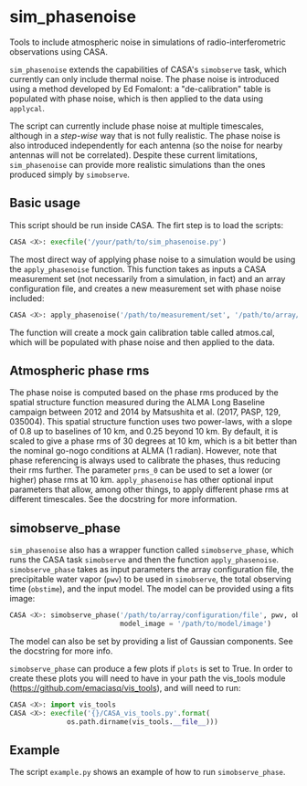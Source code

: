 # sim_phasenoise
Tools to include atmospheric noise in simulations of radio-interferometric
observations using CASA.

`sim_phasenoise` extends the capabilities of CASA's
`simobserve` task, which currently can only include thermal noise. The phase
noise is introduced using a method developed by Ed Fomalont: a "de-calibration"
table is populated with phase noise, which is then  applied to the data using
`applycal`.

The script can currently include phase noise at multiple timescales, although in
a *step-wise* way that is not fully realistic. The phase noise is also
introduced independently for each antenna (so the noise for nearby antennas will
not be correlated). Despite these current limitations, `sim_phasenoise` can
provide more realistic simulations than the ones produced simply by
`simobserve`.

## Basic usage

This script should be run inside CASA. The firt step is to load the scripts:

```python
CASA <X>: execfile('/your/path/to/sim_phasenoise.py')
```

The most direct way of applying phase noise to a simulation would be using the
`apply_phasenoise` function. This function takes as inputs a CASA measurement
set (not necessarily from a simulation, in fact) and an array configuration
file, and creates a new measurement set with phase noise included:

```python
CASA <X>: apply_phasenoise('/path/to/measurement/set', '/path/to/array/configuration/file')
```

The function will create a mock gain calibration table called atmos.cal, which
will be populated with phase noise and then applied to the data.

## Atmospheric phase rms

The phase noise is computed based on the phase rms produced by the spatial
structure function measured during the ALMA Long Baseline campaign between 2012
and 2014 by Matsushita et al. (2017, PASP, 129, 035004). This spatial structure
function uses two power-laws, with a slope of 0.8 up to baselines of 10 km, and
0.25 beyond 10 km. By default, it is scaled to give a phase rms of 30 degrees at
10 km, which is a bit better than the nominal go-nogo conditions at ALMA (1
radian). However, note that phase referencing is always used to calibrate the
phases, thus reducing their rms further. The parameter `prms_0` can be used to
set a lower (or higher) phase rms at 10 km. `apply_phasenoise` has other
optional input parameters that allow, among other things, to apply different
phase rms at different timescales. See the docstring for more information.

## simobserve_phase

`sim_phasenoise` also has a wrapper function called `simobserve_phase`, which
runs the CASA task `simobserve` and then the function `apply_phasenoise`.
`simobserve_phase` takes as input parameters the array configuration file, the
precipitable water vapor (`pwv`) to be used in `simobserve`, the total observing
time (`obstime`), and the input model. The model can be provided using a fits
image:

```python
CASA <X>: simobserve_phase('/path/to/array/configuration/file', pwv, obstime,
                           model_image = '/path/to/model/image')
```

The model can also be set by providing a list of Gaussian components. See the
docstring for more info.

`simobserve_phase` can produce a few plots if `plots` is set to True. In order
to create these plots you will need to have in your path the vis_tools module
(https://github.com/emaciasq/vis_tools), and will need to run:

```python
CASA <X>: import vis_tools
CASA <X>: execfile('{}/CASA_vis_tools.py'.format(
              os.path.dirname(vis_tools.__file__)))
```

## Example

The script `example.py` shows an example of how to run `simobserve_phase`.
